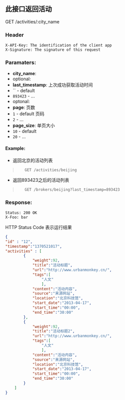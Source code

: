 ## 此接口返回活动

GET /activities/:city_name

### Header
```
X-API-Key: The identification of the client app
X-Signature: The signature of this request
```
### Paramaters:
* **city_name**: 
* optional:
* **last_timestamp**: 上次成功获取活动时间
* `` -  default
* `893423` - ...
* optonal:
* **page**: 页数
* `1` - default 页码
* `2` - ...
* **page_size**: 单页大小
* `10` - default
* `20` - ...

#### Example: 

* 返回北京的活动列表
>```
>    GET /activities/beijing
>```

* 返回893423之后的活动列表
>```
>    GET /brokers/beijing?last_timestamp=893423
>```

### Response:
```
Status: 200 OK
X-Foo: bar
```
HTTP Status Code 表示运行结果
```json
{
"id" : "12",
"timestamp":"1370521017",
"activities" : [
        {
            "weight":92,
            "title":"活动标题",
            "url":"http://www.urbanmonkey.cn/",
            "tags":[
                "人文"
                ],
            "content":"活动内容",
            "source":"来源网站",
            "location":"北京科技馆",
            "start_date":"2013-04-17",
            "start_time":"00:00",
            "end_time":"30:00"
        },
        {
            "weight":92,
            "title":"活动标题2",
            "url":"http://www.urbanmonkey.cn/",
            "tags":[
                "人文"
                ],
            "content":"活动内容",
            "source":"来源网站",
            "location":"北京科技馆",
            "start_date":"2013-04-17",
            "start_time":"00:00",
            "end_time":"30:00"
        }
    ]
}
```
